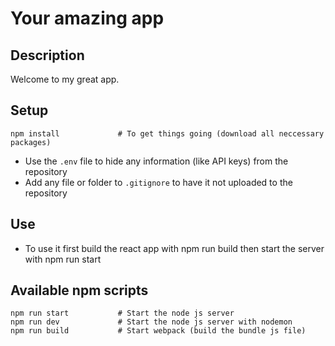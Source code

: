 # Your amazing app

## Description
Welcome to my great app.

## Setup
```
npm install             # To get things going (download all neccessary packages)
```
* Use the `.env` file to hide any information (like API keys) from the repository
* Add any file or folder to `.gitignore` to have it not uploaded to the repository

## Use

* To use it first build the react app with npm run build then start the server with npm run start

## Available npm scripts

```
npm run start           # Start the node js server
npm run dev             # Start the node js server with nodemon
npm run build           # Start webpack (build the bundle js file)
```
